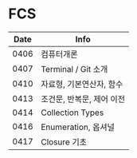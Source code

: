# FCS

|Date|Info|
|---|---|
|0406|컴퓨터개론|
|0407|Terminal / Git 소개|
|0410|자료형, 기본연산자, 함수|
|0413|조건문, 반복문, 제어 이전|
|0414|Collection Types|
|0416|Enumeration, 옵셔널|
|0417|Closure 기초|

